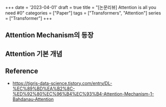 +++
date = '2023-04-01'
draft = true
title =  "[논문리뷰] Attention is all you need #0"
categories = ["Paper"]
tags = ["Transformers", "Attention"]
series = ["Transformer"]
+++


## Attention Mechanism의 등장

## Attention 기본 개념

## Reference
- <https://tigris-data-science.tistory.com/entry/DL-%EC%89%BD%EA%B2%8C-%ED%92%80%EC%96%B4%EC%93%B4-Attention-Mechanism-1-Bahdanau-Attention>
